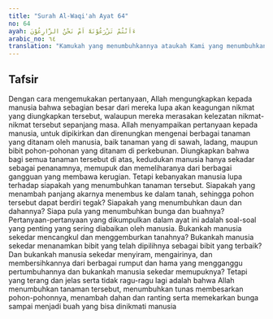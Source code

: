 ```yaml
---
title: "Surah Al-Waqi'ah Ayat 64"
no: 64
ayah: ءَاَنْتُمْ تَزْرَعُوْنَهٗٓ اَمْ نَحْنُ الزَّارِعُوْنَ 
arabic_no: ٦٤
translation: "Kamukah yang menumbuhkannya ataukah Kami yang menumbuhkan?"
---
```


## Tafsir

Dengan cara mengemukakan pertanyaan, Allah mengungkapkan kepada manusia bahwa sebagian besar dari mereka lupa akan keagungan nikmat yang diungkapkan tersebut, walaupun mereka merasakan kelezatan nikmat-nikmat tersebut sepanjang masa. Allah menyampaikan pertanyaan kepada manusia, untuk dipikirkan dan direnungkan mengenai berbagai tanaman yang ditanam oleh manusia, baik tanaman yang di sawah, ladang, maupun bibit pohon-pohonan yang ditanam di perkebunan. Diungkapkan bahwa bagi semua tanaman tersebut di atas, kedudukan manusia hanya sekadar sebagai penanamnya, memupuk dan memeliharanya dari berbagai gangguan yang membawa kerugian. Tetapi kebanyakan manusia lupa terhadap siapakah yang menumbuhkan tanaman tersebut. Siapakah yang menambah panjang akarnya menembus ke dalam tanah, sehingga pohon tersebut dapat berdiri tegak? Siapakah yang menumbuhkan daun dan dahannya? Siapa pula yang menumbuhkan bunga dan buahnya? Pertanyaan-pertanyaan yang dikumpulkan dalam ayat ini adalah soal-soal yang penting yang sering diabaikan oleh manusia. Bukankah manusia sekedar mencangkul dan menggemburkan tanahnya? Bukankah manusia sekedar menanamkan bibit yang telah dipilihnya sebagai bibit yang terbaik? Dan bukankah manusia sekedar menyiram, mengairinya, dan membersihkannya dari berbagai rumput dan hama yang mengganggu pertumbuhannya dan bukankah manusia sekedar memupuknya? Tetapi yang terang dan jelas serta tidak ragu-ragu lagi adalah bahwa Allah menumbuhkan tanaman tersebut, menumbuhkan tunas membesarkan pohon-pohonnya, menambah dahan dan ranting serta memekarkan bunga sampai menjadi buah yang bisa dinikmati manusia